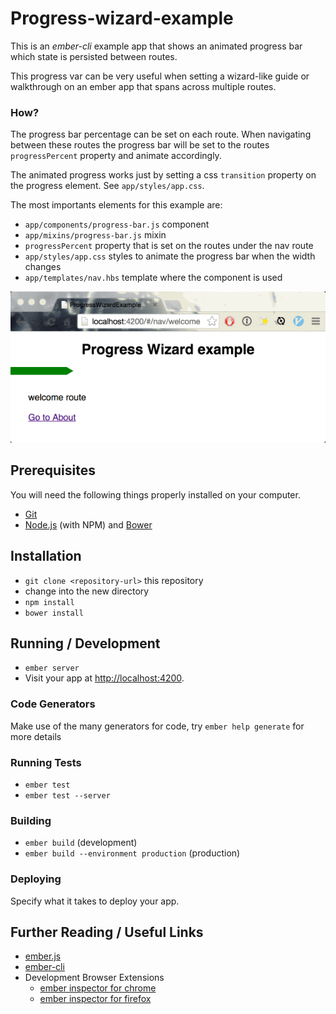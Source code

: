 # Progress-wizard-example

This is an *ember-cli* example app that shows an animated progress bar which
state is persisted between routes.

This progress var can be very useful when setting a wizard-like guide
or walkthrough on an ember app that spans across multiple routes.

### How?

The progress bar percentage can be set on each route. When navigating between
these routes the progress bar will be set to the routes `progressPercent`
property and animate accordingly.

The animated progress works just by setting a css `transition` property on the
progress element. See `app/styles/app.css`.

The most importants elements for this example are:

- `app/components/progress-bar.js` component
- `app/mixins/progress-bar.js` mixin
- `progressPercent` property that is set on the routes under the nav route
- `app/styles/app.css` styles to animate the progress bar when the width changes
- `app/templates/nav.hbs` template where the component is used

![Progress Wizard](./public/progress-wizard-gif.gif "Progress Wizard")

## Prerequisites

You will need the following things properly installed on your computer.

* [Git](http://git-scm.com/)
* [Node.js](http://nodejs.org/) (with NPM) and [Bower](http://bower.io/)

## Installation

* `git clone <repository-url>` this repository
* change into the new directory
* `npm install`
* `bower install`

## Running / Development

* `ember server`
* Visit your app at [http://localhost:4200](http://localhost:4200).

### Code Generators

Make use of the many generators for code, try `ember help generate` for more details

### Running Tests

* `ember test`
* `ember test --server`

### Building

* `ember build` (development)
* `ember build --environment production` (production)

### Deploying

Specify what it takes to deploy your app.

## Further Reading / Useful Links

* [ember.js](http://emberjs.com/)
* [ember-cli](http://www.ember-cli.com/)
* Development Browser Extensions
  * [ember inspector for chrome](https://chrome.google.com/webstore/detail/ember-inspector/bmdblncegkenkacieihfhpjfppoconhi)
  * [ember inspector for firefox](https://addons.mozilla.org/en-US/firefox/addon/ember-inspector/)

